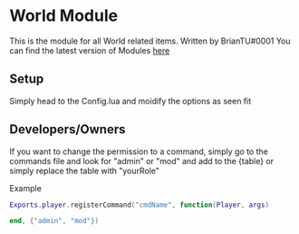 # World Module

This is the module for all World related items. Written by BrianTU#0001
You can find the latest version of Modules [here](https://github.com/BrianxTu/Modules)

## Setup

Simply head to the Config.lua and moidify the options as seen fit

## Developers/Owners

If you want to change the permission to a command, simply go to the commands file and look for "admin" or "mod" and add to the {table} or simply replace the table with "yourRole"

Example
```lua
Exports.player.registerCommand("cmdName", function(Player, args)

end, {"admin", "mod"})
```

